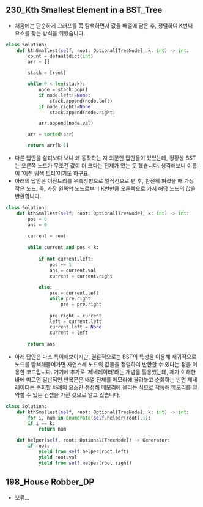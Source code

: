 ## 230_Kth Smallest Element in a BST_Tree

- 처음에는 단순하게 그래프를 쭉 탐색하면서 값을 배열에 담은 후, 정렬하여 K번째 요소를 찾는 방식을 취했습니다.

```python
class Solution:
    def kthSmallest(self, root: Optional[TreeNode], k: int) -> int:
        count = defaultdict(int)
        arr = []

        stack = [root]

        while 0 < len(stack):
            node = stack.pop()
            if node.left!=None:
                stack.append(node.left)
            if node.right!=None:
                stack.append(node.right)

            arr.append(node.val)

        arr = sorted(arr)

        return arr[k-1]
```

- 다른 답안을 살펴보다 보니 왜 동작하는 지 의문인 답안들이 있었는데, 정황상 BST는 오른쪽 노드가 무조건 값이 더 크다는 전제가 있는 듯 했습니다. 생각해보니 이름이 '이진 탐색 트리'이기도 하구요.
- 아래의 답안은 이진트리를 우측방향으로 일직선으로 편 후, 완전히 펴졌을 때 가장 작은 노드, 즉, 가장 왼쪽의 노드로부터 K번만큼 오른쪽으로 가서 해당 노드의 값을 반환합니다.

```python
class Solution:
    def kthSmallest(self, root: Optional[TreeNode], k: int) -> int:
        pos = 0
        ans = 0
        
        current = root
        
        while current and pos < k:
            
            if not current.left:
                pos += 1
                ans = current.val
                current = current.right
            
            else:
                pre = current.left
                while pre.right:
                    pre = pre.right
                
                pre.right = current
                left = current.left
                current.left = None
                current = left
        
        return ans
```

- 아래 답안은 다소 특이해보이지만, 결론적으로는 BST의 특성을 이용해 재귀적으로 노드를 탐색해들어가면 자연스레 노드의 값들을 정렬하여 반환할 수 있다는 점을 이용한 코드입니다. 거기에 추가로 '제네레이터'라는 개념을 활용했는데, 제가 이해한 바에 따르면 일반적인 반복문은 배열 전체를 메모리에 올려놓고 순회하는 반면 제네레이터는 순회할 차례의 요소만 생성해 메모리에 올리는 식으로 작동해 메모리를 절약할 수 있는 컨셉을 가진 것으로 알고 있습니다.

```python
class Solution:
    def kthSmallest(self, root: Optional[TreeNode], k: int) -> int:
        for i, num in enumerate(self.helper(root),1):
        if i == k: 
            return num

    def helper(self, root: Optional[TreeNode]) -> Generator:
        if root:
            yield from self.helper(root.left)
            yield root.val
            yield from self.helper(root.right)
```

## 198_House Robber_DP

- 보류...
